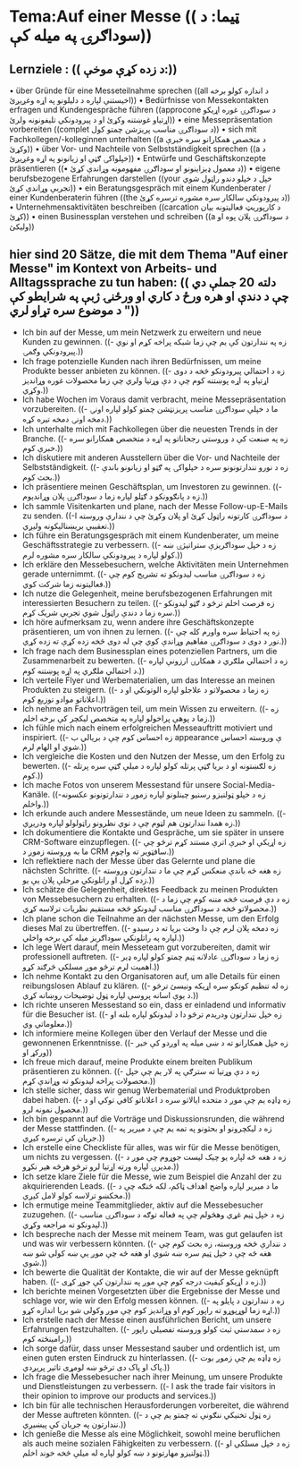 # Tema:Auf einer Messe (( ټیما: د سوداګرۍ په میله کې))
## Lernziele : (( د زده کړې موخې:))
• über Gründe für eine Messeteilnahme sprechen ((all د اندازه کولو برخه اخیستنې لپاره د دلیلونو په اړه وغږیږئ))
• Bedürfnisse von Messekontakten erfragen und Kundengespräche führen ((approcone د سوداګرۍ غوره اړیکو اړتیاو غوښتنه وکړئ او د پیرودونکي تلیفونونه ولرئ))
• eine Messepräsentation vorbereiten ((complet د سوداګرۍ مناسب پریزشن چمتو کول))
• sich mit Fachkollegen/-kolleginnen unterhalten ((a د متخصص همکارانو سره خبرې وکړئ))
• über Vor- und Nachteile von Selbstständigkeit sprechen ((a د خپلواکۍ ګټې او زیانونو په اړه وغږیږئ))
• Entwürfe und Geschäftskonzepte präsentieren ((• د معمول ډیزاینونو او سوداګرۍ مفهومونه وړاندې کړئ))
• eigene berufsbezogene Erfahrungen darstellen ((your خپل د خپلو دندو راټول شوي تجربې وړاندې کړئ))
• ein Beratungsgespräch mit einem Kundenberater / einer Kundenberaterin führen ((the د پیرودونکي سالکار سره مشوره ترسره کړئ))
• Unternehmensaktivitäten beschreiben ((carcation د کارپوریټ فعالیتونه بیان کړئ))
• einen Businessplan verstehen und schreiben ((a د سوداګرۍ پلان پوه او ولیکئ))
## hier sind 20 Sätze, die mit dem Thema "Auf einer Messe" im Kontext von Arbeits- und Alltagssprache zu tun haben: (( دلته 20 جملې دي چې د دندې او هره ورځ د کاري او ورځنۍ ژبې په شرایطو کې د موضوع سره تړاو لري "))
- Ich bin auf der Messe, um mein Netzwerk zu erweitern und neue Kunden zu gewinnen. ((- زه په نندارتون کې یم چې زما شبکه پراخه کړم او نوي پیرودونکي وګمۍ.))
- Ich frage potenzielle Kunden nach ihren Bedürfnissen, um meine Produkte besser anbieten zu können. ((- زه د احتمالي پیرودونکو څخه د دوی اړتیاو په اړه پوښتنه کوم چې د دې وړتیا ولري چې زما محصولات غوره وړاندیز وکړي.))
- Ich habe Wochen im Voraus damit verbracht, meine Messepräsentation vorzubereiten. ((- ما د خپلې سوداګرۍ مناسب پریزنټشن چمتو کولو لپاره اونۍ دمخه اونۍ دمخه تیره کړه.))
- Ich unterhalte mich mit Fachkollegen über die neuesten Trends in der Branche. ((- زه په صنعت کې د وروستي رجحاناتو په اړه د متخصص همکارانو سره خبرې کوم.))
- Ich diskutiere mit anderen Ausstellern über die Vor- und Nachteile der Selbstständigkeit. ((- زه د نورو نندارتونونو سره د خپلواکۍ په ګټو او زیانونو باندې بحث کوم.))
- Ich präsentiere meinen Geschäftsplan, um Investoren zu gewinnen. ((- زه د پانګوونکو د ګټلو لپاره زما د سوداګرۍ پلان وړاندېوم.))
- Ich sammle Visitenkarten und plane, nach der Messe Follow-up-E-Mails zu senden. ((-I د سوداګرۍ کارتونه راټول کړئ او پلان وکړئ چې د نندارې وروسته تعقیبي بریښنالیکونه ولیږي.))
- Ich führe ein Beratungsgespräch mit einem Kundenberater, um meine Geschäftsstrategie zu verbessern. ((- زه د خپل سوداګریزې ستراتیژۍ ښه کولو لپاره د پیرودونکي سالکار سره مشوره لرم.))
- Ich erkläre den Messebesuchern, welche Aktivitäten mein Unternehmen gerade unternimmt. ((- زه د سوداګرۍ مناسب لیدونکو ته تشریح کوم چې فعالیتونه زما شرکت کوي.))
- Ich nutze die Gelegenheit, meine berufsbezogenen Erfahrungen mit interessierten Besuchern zu teilen. ((- زه فرصت اخلم ترڅو د ګټو لیدونکو سره زما د دندې راټول شوي تجربې شریک کړم.))
- Ich höre aufmerksam zu, wenn andere ihre Geschäftskonzepte präsentieren, um von ihnen zu lernen. ((- زه په احتیاط سره واورم کله چې نور د دوی د سوداګرۍ مفاهیم وړاندې کوي چې له دوی څخه زده کړې ته زده کړي.))
- Ich frage nach dem Businessplan eines potenziellen Partners, um die Zusammenarbeit zu bewerten. ((- زه د احتمالي ملګري د همکارۍ ارزونې لپاره د احتمالي ملګري په اړه پوښتنه کوم.))
- Ich verteile Flyer und Werbematerialien, um das Interesse an meinen Produkten zu steigern. ((- زه زما د محصولاتو د علاجلو لپاره الوتونکي او د اعلاناتو موادو توزیع کوم.))
- Ich nehme an Fachvorträgen teil, um mein Wissen zu erweitern. ((- زه زما د پوهې پراخولو لپاره په متخصص لیکچر کې برخه اخلم.))
- Ich fühle mich nach einem erfolgreichen Messeauftritt motiviert und inspiriert. ((- زه احساس کوم چې د بریالي ب appearance ې وروسته احساس شوي او الهام لرم.))
- Ich vergleiche die Kosten und den Nutzen der Messe, um den Erfolg zu bewerten. ((- زه لګښتونه او د بریا ګټې پرتله کولو لپاره د میلې ګټې سره پرتله کوم.))
- Ich mache Fotos von unserem Messestand für unsere Social-Media-Kanäle. ((-زه د خپلو ټولنیزو رسنیو چینلونو لپاره زموږ د نندارتونونو عکسونه واخلم.))
- Ich erkunde auch andere Messestände, um neue Ideen zu sammeln. ((- زه همدا نندارتون هم لټوم چې د نوي نظرونو راټولولو لپاره ودریږي.))
- Ich dokumentiere die Kontakte und Gespräche, um sie später in unsere CRM-Software einzupflegen. ((- زه اړیکې او خبرې اترې مستند کړم ترڅو چې ما به وروسته زموږ د CRM سافټویر ته واچوم.))
- Ich reflektiere nach der Messe über das Gelernte und plane die nächsten Schritte. ((- زه هغه څه باندې منعکس کړم چې ما د نندارتون وروسته زده کړل او راتلونکي مرحلې پلان یې یو.))
- Ich schätze die Gelegenheit, direktes Feedback zu meinen Produkten von Messebesuchern zu erhalten. ((- زه د دې فرصت څخه مننه کوم چې زما د محصولاتو څخه د سوداګرۍ مناسب لیدونکو څخه مستقیم نظریات ترلاسه کړي.))
- Ich plane schon die Teilnahme an der nächsten Messe, um den Erfolg dieses Mal zu übertreffen. ((- زه دمخه پلان لرم چې دا وخت بریا ته د رسیدو لپاره په راتلونکي سوداګریز میله کې برخه واخلي.))
- Ich lege Wert darauf, mein Messeteam gut vorzubereiten, damit wir professionell auftreten. ((- زه زما د سوداګرۍ عادلانه ټیم چمتو کولو لپاره ډیر اهمیت لرم ترڅو موږ مسلکي څرګند کړو.))
- Ich nehme Kontakt zu den Organisatoren auf, um alle Details für einen reibungslosen Ablauf zu klären. ((- زه له تنظیم کونکو سره اړیکه ونیسئ ترڅو د یوې اسانه پروسې لپاره ټول توضیحات روښانه کړي.))
- Ich richte unseren Messestand so ein, dass er einladend und informativ für die Besucher ist. ((- زه خپل نندارتون ودریدم ترڅو دا د لیدونکو لپاره بلنه او معلوماتي وي.))
- Ich informiere meine Kollegen über den Verlauf der Messe und die gewonnenen Erkenntnisse. ((- زه خپل همکارانو ته د ښی میله په اوږدو کې خبر ورکړ او))
- Ich freue mich darauf, meine Produkte einem breiten Publikum präsentieren zu können. ((- زه د دې وړتیا ته سترګې په لار یم چې خپل محصولات پراخه لیدونکو ته وړاندې کړم.))
- Ich stelle sicher, dass wir genug Werbematerial und Produktproben dabei haben. ((- زه ډاډه یم چې موږ د متحده ایالاتو سره د اعلاناتو کافي توکي او د محصول نمونه لرو.))
- Ich bin gespannt auf die Vorträge und Diskussionsrunden, die während der Messe stattfinden. ((- زه د لیکچرونو او بحثونو په تمه یم چې د میریر په جریان کې ترسره کیږي.))
- Ich erstelle eine Checkliste für alles, was wir für die Messe benötigen, um nichts zu vergessen. ((- زه د هغه څه لپاره یو چیک لیست جوړوم چې موږ د مديرۍ لپاره ورته اړتیا لرو ترڅو هرڅه هیر نکړو.))
- Ich setze klare Ziele für die Messe, wie zum Beispiel die Anzahl der zu akquirierenden Leads. ((- ما د میریر لپاره واضح اهداف ټاکم، لکه څنګه چې د مخکښو ترلاسه کولو لامل کیږي.))
- Ich ermutige meine Teammitglieder, aktiv auf die Messebesucher zuzugehen. ((- زه د خپل ټیم ​​غړي وهڅولم چې په فعاله توګه د سوداګرۍ مناسب لیدونکو ته مراجعه وکړي.))
- Ich bespreche nach der Messe mit meinem Team, was gut gelaufen ist und was wir verbessern könnten. ((- د نندارې څخه وروسته، زه بحث کوم چې هغه څه چې د خپل ټیم ​​سره ښه شوي او هغه څه چې موږ یې ښه کولی شو ښه شوي.))
- Ich bewerte die Qualität der Kontakte, die wir auf der Messe geknüpft haben. ((- زه د اړیکو کیفیت درجه کوم چې موږ په نندارتون کې جوړ کړی.))
- Ich berichte meinen Vorgesetzten über die Ergebnisse der Messe und schlage vor, wie wir den Erfolg messen können. ((- زه د نندارتون د پایلو په اړه زما لوړپوړو ته راپور کوم او وړاندیز کوم چې موږ وکولی شو بریا اندازه کړو.))
- Ich erstelle nach der Messe einen ausführlichen Bericht, um unsere Erfahrungen festzuhalten. ((- زه د سمدستي ثبت کولو وروسته تفصيلي راپور رامینځته کوم.))
- Ich sorge dafür, dass unser Messestand sauber und ordentlich ist, um einen guten ersten Eindruck zu hinterlassen. ((- زه ډاډه یم چې زموږ بوت پاک او پاک دی ترڅو ښه لومړی تاثیر پریږدي.))
- Ich frage die Messebesucher nach ihrer Meinung, um unsere Produkte und Dienstleistungen zu verbessern. ((- I ask the trade fair visitors in their opinion to improve our products and services.))
- Ich bin für alle technischen Herausforderungen vorbereitet, die während der Messe auftreten könnten. ((- زه ټول تخنیکي ننګونې ته چمتو یم چې د نندارتون په جریان کې پیښیږي.))
- Ich genieße die Messe als eine Möglichkeit, sowohl meine beruflichen als auch meine sozialen Fähigkeiten zu verbessern. ((- زه د خپل مسلکي او ټولنیزو مهارتونو د ښه کولو لپاره له میلې څخه خوند اخلم.))
